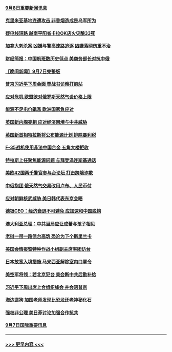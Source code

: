 #### [9月8日重要新闻讯息](../pages/prog202/a103521283.md?t=09082001) 
#### [克里米亚基地连遭攻击 非香烟造成是乌军所为](../pages/prog202/a103521253.md?t=09082001) 
#### [疑电线短路 越南平阳省卡拉OK店火灾酿33死](../pages/prog202/a103521213.md?t=09082001) 
#### [加拿大刺杀案 凶嫌与警高速路追逐 凶嫌落网伤重不治](../pages/prog202/a103521206.md?t=09082001) 
#### [财经简报：中国航班数历史低点 美商务部长对抗中俄](../pages/prog202/a103521129.md?t=09082001) 
#### [【晚间新闻】9月7日完整版](../pages/prog202/a103521111.md?t=09082001) 
#### [普京习近平下周会面 栗战书访俄打前站](../pages/prog202/a103521002.md?t=09082001) 
#### [应对危机 欧盟欲对俄罗斯天然气设价格上限](../pages/prog202/a103520977.md?t=09082001) 
#### [能源不足电价飙涨 欧洲国家急应对](../pages/prog202/a103521007.md?t=09082001) 
#### [英国新内阁亮相 应对经济困境与中共威胁](../pages/prog202/a103520975.md?t=09082001) 
#### [英国新首相特拉斯将公布能源计划 排除暴利税](../pages/prog202/a103520905.md?t=09082001) 
#### [F-35战机使用非法中国合金 五角大楼拒收](../pages/prog202/a103520864.md?t=09082001) 
#### [特拉斯上任聚焦能源问题 与拜登泽连斯基通话](../pages/prog202/a103520810.md?t=09082001) 
#### [美欧42国两千警官参与台论坛 打击跨境诈欺](../pages/prog202/a103520812.md?t=09082001) 
#### [中俄抱团 俄天然气交易改用卢布、人民币付](../pages/prog202/a103520816.md?t=09082001) 
#### [应对朝鲜核武威胁 美日韩代表东京会晤](../pages/prog202/a103520806.md?t=09082001) 
#### [德银CEO：经济衰退不可避免 应加速和中国脱钩](../pages/prog202/a103520769.md?t=09082001) 
#### [澳大利亚总理：中共当局应让成蕾与孩子相见](../pages/prog202/a103520804.md?t=09082001) 
#### [老挝一带一路债台高筑 恐沦为下个斯里兰卡](../pages/prog202/a103520661.md?t=09082001) 
#### [美国会情报暨特种作战小组副主席率团访台](../pages/prog202/a103520653.md?t=09082001) 
#### [日本放宽入境措施 马来西亚解除室内口罩令](../pages/prog202/a103520621.md?t=09082001) 
#### [美空军将领：若北京犯台 美会断中共后勤补给](../pages/prog202/a103520616.md?t=09082001) 
#### [习近平下周出席上合组织峰会 并会晤普京](../pages/prog202/a103520606.md?t=09082001) 
#### [海边遛狗 加国老师发现比恐龙还老神秘化石](../pages/prog202/a103520559.md?t=09082001) 
#### [强权非公理 美日菲讨论加强合作抗共](../pages/prog202/a103520535.md?t=09082001) 
#### [9月7日国际重要讯息](../pages/prog202/a103520520.md?t=09082001) 

----
#### [ >>> 更早内容 <<< ](../indexes/prog202-earlier.md)
